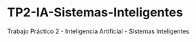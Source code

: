 # TP2-IA-Sistemas-Inteligentes
Trabajo Práctico 2 - Inteligencia Artificial - Sistemas Inteligentes
